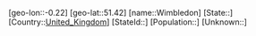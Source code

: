 ﻿---
location: [51.42,-0.22]
type: City
tags:
- geo/City


SpocWebEntityId: 35631
isDeleted: false
confidential: public

---
[geo-lon::-0.22]
[geo-lat::51.42]
[name::Wimbledon]
[State::]
[Country::[United_Kingdom](geo/Continent/Europe/United_Kingdom.md)]
[StateId::]
[Population::]
[Unknown::]

